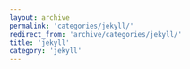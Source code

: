 ```yaml
---
layout: archive
permalink: 'categories/jekyll/'
redirect_from: 'archive/categories/jekyll/'
title: 'jekyll'
category: 'jekyll'
---
```

